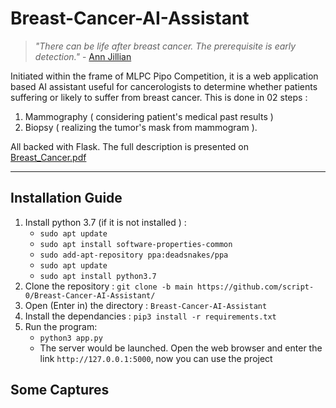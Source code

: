 # Breast-Cancer-AI-Assistant
> *"There can be life after breast cancer. The prerequisite is early detection."* -  [Ann Jillian](https://en.wikipedia.org/wiki/Ann_Jillian)

Initiated within the frame of MLPC Pipo  Competition, it is a web application based  AI  assistant  useful for  cancerologists  to  determine  whether  patients suffering  or likely to suffer from breast cancer. This is done in 02 steps :
1. Mammography ( considering patient's medical past results )
2. Biopsy ( realizing the tumor's mask from mammogram ).

All backed with Flask.
The full description is presented on [Breast_Cancer.pdf](paper/Breast_Cancer.pdf)
<hr>

## Installation Guide
1. Install python 3.7 (if it is not installed ) :
   - `sudo apt update`
   - `sudo apt install software-properties-common`
   - `sudo add-apt-repository ppa:deadsnakes/ppa`
   - `sudo apt update`
   - `sudo apt install python3.7`
2. Clone the repository : `git clone -b main https://github.com/script-0/Breast-Cancer-AI-Assistant/`
3. Open (Enter in) the directory : `Breast-Cancer-AI-Assistant`
4. Install the dependancies : `pip3 install -r requirements.txt`
5. Run the program:
   * `python3 app.py`
   * The server would be launched. Open the web browser and enter the link `http://127.0.0.1:5000`, now you can use the project

## Some Captures
